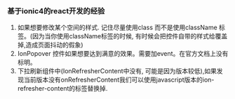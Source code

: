 ###  基于ionic4的react开发的经验

1. 如果想要修改某个空间的样式. 记住尽量使用class 而不是使用className 标签。(因为当你使用className标签的时候, 有时候会把控件自带的样式给覆盖掉,造成页面抖动的假象)
2. IonPopover 控件如果想要达到满意的效果。需要加event。在官方文档上没有标明。
3. 下拉刷新组件中(IonRefresherContent中没有, 可能是因为版本较低),如果发现当前版本没有onRefresherContent我们可以使用javascript版本的ion-refresher-content的标签替换掉.